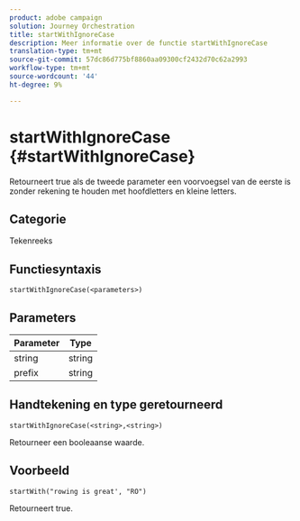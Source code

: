```yaml
---
product: adobe campaign
solution: Journey Orchestration
title: startWithIgnoreCase
description: Meer informatie over de functie startWithIgnoreCase
translation-type: tm+mt
source-git-commit: 57dc86d775bf8860aa09300cf2432d70c62a2993
workflow-type: tm+mt
source-wordcount: '44'
ht-degree: 9%

---
```



# startWithIgnoreCase {#startWithIgnoreCase}

Retourneert true als de tweede parameter een voorvoegsel van de eerste is zonder rekening te houden met hoofdletters en kleine letters.

## Categorie

Tekenreeks

## Functiesyntaxis

`startWithIgnoreCase(<parameters>)`

## Parameters

| Parameter | Type |
|-------------|--------|
| string | string |
| prefix | string |

## Handtekening en type geretourneerd

`startWithIgnoreCase(<string>,<string>)`

Retourneer een booleaanse waarde.

## Voorbeeld

`startWith("rowing is great', "RO")`

Retourneert true.
